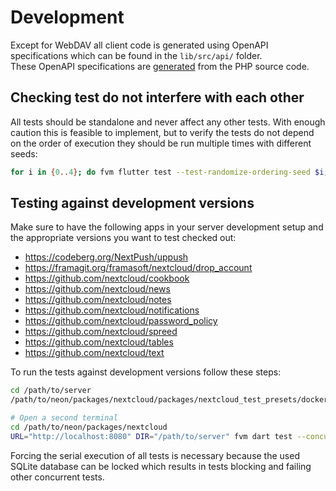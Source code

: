 # Development

Except for WebDAV all client code is generated using OpenAPI specifications which can be found in the `lib/src/api/` folder.  
These OpenAPI specifications are [generated](https://github.com/nextcloud/openapi-extractor) from the PHP source code.

## Checking test do not interfere with each other

All tests should be standalone and never affect any other tests.
With enough caution this is feasible to implement, but to verify the tests do not depend on the order of execution they should be run multiple times with different seeds:

```sh
for i in {0..4}; do fvm flutter test --test-randomize-ordering-seed $i; done
```

## Testing against development versions

Make sure to have the following apps in your server development setup and the appropriate versions you want to test checked out:

- https://codeberg.org/NextPush/uppush
- https://framagit.org/framasoft/nextcloud/drop_account
- https://github.com/nextcloud/cookbook
- https://github.com/nextcloud/news
- https://github.com/nextcloud/notes
- https://github.com/nextcloud/notifications
- https://github.com/nextcloud/password_policy
- https://github.com/nextcloud/spreed
- https://github.com/nextcloud/tables
- https://github.com/nextcloud/text

To run the tests against development versions follow these steps:

```sh
cd /path/to/server
/path/to/neon/packages/nextcloud/packages/nextcloud_test_presets/docker/local.sh

# Open a second terminal
cd /path/to/neon/packages/nextcloud
URL="http://localhost:8080" DIR="/path/to/server" fvm dart test --concurrency=1
```

Forcing the serial execution of all tests is necessary because the used SQLite database can be locked which results in tests blocking and failing other concurrent tests.
